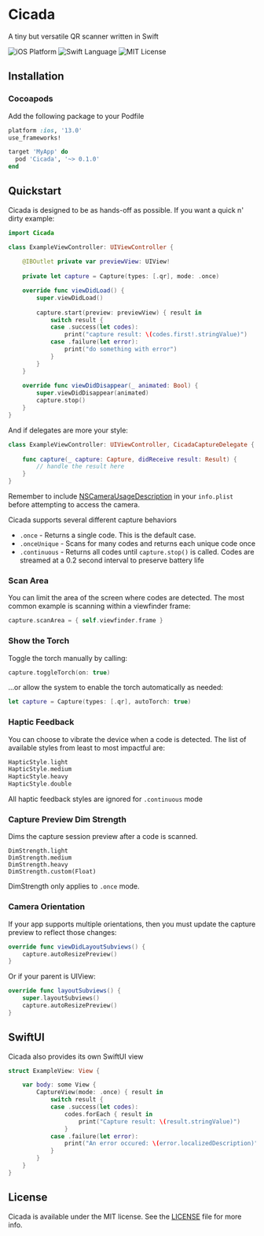 # Cicada

A tiny but versatile QR scanner written in Swift

![iOS Platform](https://img.shields.io/badge/iOS-13.0+-blue)
![Swift Language](https://img.shields.io/badge/Swift-5.0-orange)
![MIT License](https://img.shields.io/badge/License-MIT-violet)

## Installation

### Cocoapods

Add the following package to your Podfile

```ruby
platform :ios, '13.0'
use_frameworks!

target 'MyApp' do
  pod 'Cicada', '~> 0.1.0'
end
```

## Quickstart

Cicada is designed to be as hands-off as possible. If you want a quick n' dirty example:

```swift
import Cicada

class ExampleViewController: UIViewController {
    
    @IBOutlet private var previewView: UIView!
    
    private let capture = Capture(types: [.qr], mode: .once)

    override func viewDidLoad() {
        super.viewDidLoad()
        
        capture.start(preview: previewView) { result in
            switch result {
            case .success(let codes):
                print("capture result: \(codes.first!.stringValue)")
            case .failure(let error):
                print("do something with error")
            }
        }
    }
    
    override func viewDidDisappear(_ animated: Bool) {
        super.viewDidDisappear(animated)
        capture.stop()
    }
}
```

And if delegates are more your style:

```swift
class ExampleViewController: UIViewController, CicadaCaptureDelegate {
    
    func capture(_ capture: Capture, didReceive result: Result) {
        // handle the result here
    }
}
```

Remember to include [NSCameraUsageDescription](https://developer.apple.com/documentation/avfoundation/capture_setup/requesting_authorization_to_capture_and_save_media) in your `info.plist` before attempting to access the camera. 

Cicada supports several different capture behaviors
- `.once` - Returns a single code. This is the default case.
- `.onceUnique` - Scans for many codes and returns each unique code once 
- `.continuous` - Returns all codes until `capture.stop()` is called. Codes are streamed at a 0.2 second interval to preserve battery life

### Scan Area

You can limit the area of the screen where codes are detected. The most common example is scanning within a viewfinder frame:

```swift
capture.scanArea = { self.viewfinder.frame }
```

### Show the Torch

Toggle the torch manually by calling:

```swift
capture.toggleTorch(on: true)
```

...or allow the system to enable the torch automatically as needed:

```swift
let capture = Capture(types: [.qr], autoTorch: true)
```

### Haptic Feedback

You can choose to vibrate the device when a code is detected. The list of available styles from least to most impactful are:

```swift
HapticStyle.light
HapticStyle.medium
HapticStyle.heavy
HapticStyle.double 
```

All haptic feedback styles are ignored for `.continuous` mode

### Capture Preview Dim Strength

Dims the capture session preview after a code is scanned. 

```
DimStrength.light
DimStrength.medium
DimStrength.heavy
DimStrength.custom(Float)
```

DimStrength only applies to `.once` mode.

### Camera Orientation

If your app supports multiple orientations, then you must update the capture preview to reflect those changes:

```swift
override func viewDidLayoutSubviews() {
    capture.autoResizePreview()
}
```

Or if your parent is UIView:

```swift
override func layoutSubviews() {
    super.layoutSubviews()
    capture.autoResizePreview()
}
```

## SwiftUI

Cicada also provides its own SwiftUI view

```swift
struct ExampleView: View {

    var body: some View {
        CaptureView(mode: .once) { result in
            switch result {
            case .success(let codes):
                codes.forEach { result in
                    print("Capture result: \(result.stringValue)")
                }
            case .failure(let error):
                print("An error occured: \(error.localizedDescription)")
            }
        }
    }
}
```

## License

Cicada is available under the MIT license. See the [LICENSE](LICENSE.md) file for more info. 

